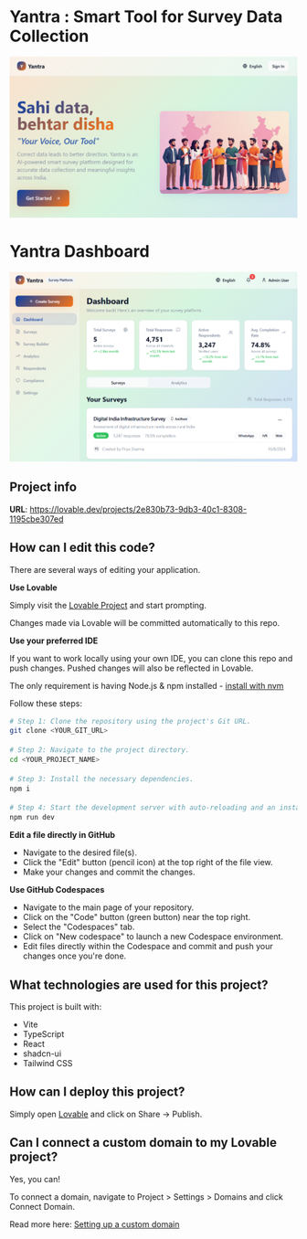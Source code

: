 # Yantra : Smart Tool for Survey Data Collection
![image alt](https://github.com/Vishalyadav04/yantra-survey-ai/blob/4c811d1a67a5af891305e9c04c6e38e5da54f57b/main%20page.png)

# Yantra Dashboard
![image alt](https://github.com/Vishalyadav04/yantra-survey-ai/blob/38fab0c528d102015252d40524138064015c135d/dashboard.png)

## Project info

**URL**: https://lovable.dev/projects/2e830b73-9db3-40c1-8308-1195cbe307ed

## How can I edit this code?

There are several ways of editing your application.

**Use Lovable**

Simply visit the [Lovable Project](https://lovable.dev/projects/2e830b73-9db3-40c1-8308-1195cbe307ed) and start prompting.

Changes made via Lovable will be committed automatically to this repo.

**Use your preferred IDE**

If you want to work locally using your own IDE, you can clone this repo and push changes. Pushed changes will also be reflected in Lovable.

The only requirement is having Node.js & npm installed - [install with nvm](https://github.com/nvm-sh/nvm#installing-and-updating)

Follow these steps:

```sh
# Step 1: Clone the repository using the project's Git URL.
git clone <YOUR_GIT_URL>

# Step 2: Navigate to the project directory.
cd <YOUR_PROJECT_NAME>

# Step 3: Install the necessary dependencies.
npm i

# Step 4: Start the development server with auto-reloading and an instant preview.
npm run dev
```

**Edit a file directly in GitHub**

- Navigate to the desired file(s).
- Click the "Edit" button (pencil icon) at the top right of the file view.
- Make your changes and commit the changes.

**Use GitHub Codespaces**

- Navigate to the main page of your repository.
- Click on the "Code" button (green button) near the top right.
- Select the "Codespaces" tab.
- Click on "New codespace" to launch a new Codespace environment.
- Edit files directly within the Codespace and commit and push your changes once you're done.

## What technologies are used for this project?

This project is built with:

- Vite
- TypeScript
- React
- shadcn-ui
- Tailwind CSS

## How can I deploy this project?

Simply open [Lovable](https://lovable.dev/projects/2e830b73-9db3-40c1-8308-1195cbe307ed) and click on Share -> Publish.

## Can I connect a custom domain to my Lovable project?

Yes, you can!

To connect a domain, navigate to Project > Settings > Domains and click Connect Domain.

Read more here: [Setting up a custom domain](https://docs.lovable.dev/tips-tricks/custom-domain#step-by-step-guide)
